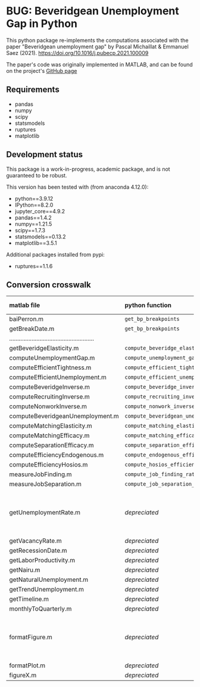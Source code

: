 # BUG: Beveridgean Unemployment Gap in Python

This python package re-implements the computations associated with the paper "Beveridgean unemployment gap"
by Pascal Michaillat & Emmanuel Saez (2021). https://doi.org/10.1016/j.pubecp.2021.100009

The paper's code was originally implemented in MATLAB, and can be found on the project's 
[GitHub page](https://github.com/pascalmichaillat/unemployment-gap)

## Requirements

  * pandas
  * numpy
  * scipy
  * statsmodels
  * ruptures
  * matplotlib
  
## Development status

This package is a work-in-progress, academic package, and is not guaranteed to be robust.

This version has been tested with (from anaconda 4.12.0):

  * python==3.9.12
  * IPython==8.2.0
  * jupyter_core==4.9.2
  * pandas==1.4.2
  * numpy==1.21.5
  * scipy==1.7.3
  * statsmodels==0.13.2
  * matplotlib==3.5.1
  
Additional packages installed from pypi:

  * ruptures==1.1.6 
  
## Conversion crosswalk


| matlab file | python function | python file/notes | 
| :---------- | :-------------- | :---------: |	
| baiPerron.m					| `get_bp_breakpoints` 			 | breakpoints.py |
| getBreakDate.m				| `get_bp_breakpoints` 			 | ^^ |
|.....................................................|
| getBeveridgeElasticity.m		| `compute_beveridge_elasticity` | ^^ |
| computeUnemploymentGap.m			| `compute_unemployment_gap` 		| suffstats.py |
| computeEfficientTightness.m		| `compute_efficient_tightness` 	| ^ |
| computeEfficientUnemployment.m	| `compute_efficient_unemployment`  | ^ |
| computeBeveridgeInverse.m		| `compute_beveridge_inverse`  			| ^ |
| computeRecruitingInverse.m	| `compute_recruiting_inverse` 			| ^ |
| computeNonworkInverse.m		| `compute_nonwork_inverse`	   			| ^ |
| computeBeveridgeanUnemployment.m	| `compute_beveridgean_unemployment` | dmpmodel.py |
| computeMatchingElasticity.m		| `compute_matching_elasticity` 	 | ^ |
| computeMatchingEfficacy.m			| `compute_matching_efficacy`		 | ^ |
| computeSeparationEfficacy.m		| `compute_separation_efficacy`		 | ^ |
| computeEfficiencyEndogenous.m		| `compute_endogenous_efficiency`	 | ^ |
| computeEfficiencyHosios.m			| `compute_hosios_efficiency`		 | ^ |
| measureJobFinding.m			| `compute_job_finding_rate`  	| jobrates.py |
| measureJobSeparation.m		| `compute_job_separation_rate`	| ^ |
| getUnemploymentRate.m		| *depreciated*	| handled wth pandas functionality <br>  demonstrated in jupyter notebooks |
| getVacancyRate.m			| *depreciated*	| ^ |
| getRecessionDate.m		| *depreciated*	| ^ |
| getLaborProductivity.m	| *depreciated*	| ^ |
| getNairu.m				| *depreciated*	| ^ |
| getNaturalUnemployment.m	| *depreciated*	| ^ |
| getTrendUnemployment.m	| *depreciated*	| ^ |
| getTimeline.m 			| *depreciated*	| ^ |
| monthlyToQuarterly.m		| *depreciated*	| ^ |
| formatFigure.m			| *depreciated*	| handled wth matplotlib functionality <br>  demonstrated in jupyter notebooks |
| formatPlot.m				| *depreciated*	| ^ |
| figureX.m					| *depreciated*	| ^ |







